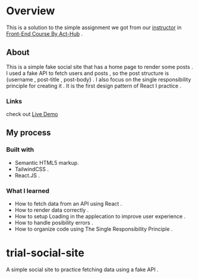 # Overview

This is a solution to the simple assignment we got from our [instructor](https://github.com/shawqicauses) in [Front-End Course By Act-Hub](https://www.youtube.com/watch?v=WPE-RoyvltE&list=PLe9IkccJUiG-rTp6qsniT4YMIA4_Rgp2u) .

## About

This is a simple fake social site that has a home page to render some posts .
I used a fake API to fetch users and posts , so the post structure is {username , post-title , post-body} .
I also focus on the single responsibility principle for creating it . It is the first design pattern of React I practice .

### Links

check out [Live Demo]()

## My process

### Built with

- Semantic HTML5 markup.
- TailwindCSS .
- React.JS .

### What I learned

- How to fetch data from an API using React .
- How to render data correctly .
- How to setup Loading in the applecation to improve user experience .
- How to handle posibility errors .
- How to organize code using The Single Responsibility Principle .

# trial-social-site

A simple social site to practice fetching data using a fake API .
